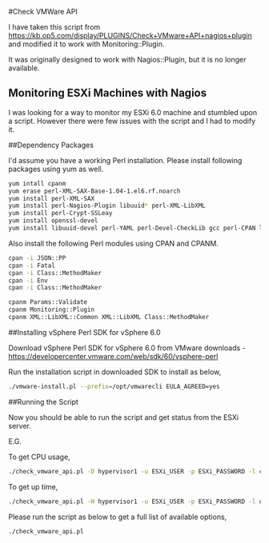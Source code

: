 #Check VMWare API

I have taken this script from https://kb.op5.com/display/PLUGINS/Check+VMware+API+nagios+plugin and modified it to work with Monitoring::Plugin.

It was originally designed to work with Nagios::Plugin, but it is no longer available.

## Monitoring ESXi Machines with Nagios

I was looking for a way to monitor my ESXi 6.0 machine and stumbled upon a script. However there were few issues with the script and I had to modify it.

##Dependency Packages

I'd assume you have a working Perl installation. Please install following packages using yum as well.

```bash
yum intall cpanm
yum erase perl-XML-SAX-Base-1.04-1.el6.rf.noarch
yum install perl-XML-SAX
yum install perl-Nagios-Plugin libuuid* perl-XML-LibXML
yum install perl-Crypt-SSLeay
yum install openssl-devel
yum install libuuid-devel perl-YAML perl-Devel-CheckLib gcc perl-CPAN libxml2-devel.x86_64
```

Also install the following Perl modules using CPAN and CPANM.

```bash
cpan -i JSON::PP
cpan -i Fatal
cpan -i Class::MethodMaker
cpan -i Env
cpan -i Class::MethodMaker

cpanm Params::Validate
cpanm Monitoring::Plugin
cpanm XML::LibXML::Common XML::LibXML Class::MethodMaker
``` 

##Installing vSphere Perl SDK for vSphere 6.0

Download vSphere Perl SDK for vSphere 6.0 from VMware downloads - https://developercenter.vmware.com/web/sdk/60/vsphere-perl

Run the installation script in downloaded SDK to install as below,

```bash
./vmware-install.pl --prefix=/opt/vmwarecli EULA_AGREED=yes
 ```
 
##Running the Script

Now you should be able to run the script and get status from the ESXi server.

E.G.

To get CPU usage,

```bash
./check_vmware_api.pl -D hypervisor1 -u ESXi_USER -p ESXi_PASSWORD -l cpu -s useage -w 92 -c 98
```

To get up time,

```bash
./check_vmware_api.pl -H hypervisor1 -u ESXi_USER -p ESXi_PASSWORD -l uptime
```

Please run the script as below to get a full list of available options,

```bash
./check_vmware_api.pl
```
